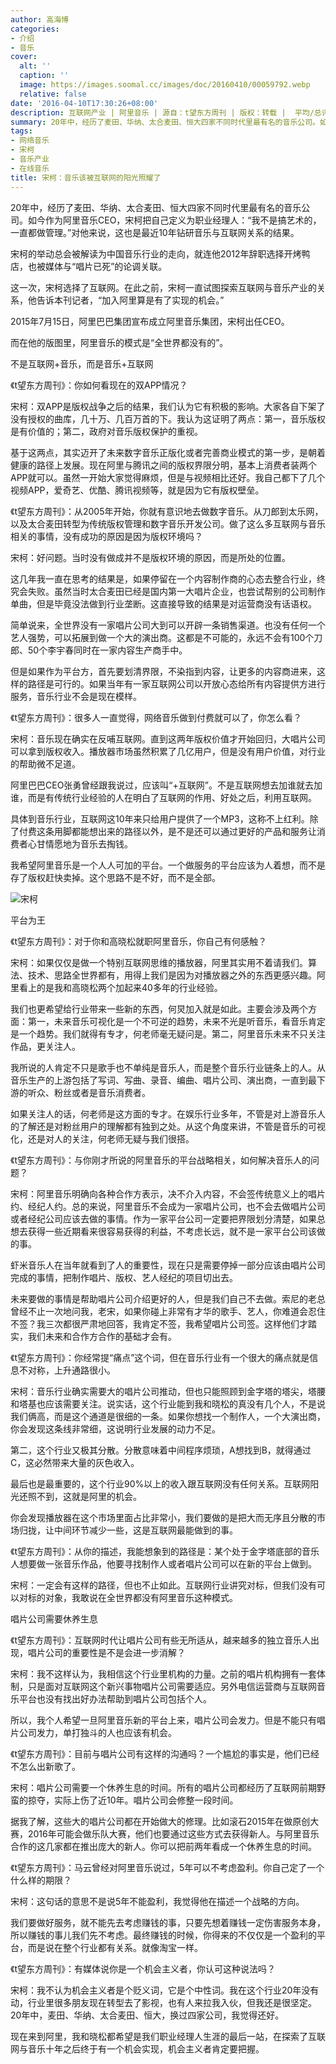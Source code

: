 ```yaml
---
author: 高海博
categories:
- 介绍
- 音乐
cover:
  alt: ''
  caption: ''
  image: https://images.soomal.cc/images/doc/20160410/00059792.webp
  relative: false
date: '2016-04-10T17:30:26+08:00'
description: 互联网产业 | 阿里音乐 | 源自：t望东方周刊 | 版权：转载 |  平均/总评分：10.00/20
summary: 20年中，经历了麦田、华纳、太合麦田、恒大四家不同时代里最有名的音乐公司。如今作为阿里音乐CEO，宋柯把自己定义为职业经理人：“我不是搞艺术的，一直都做管理。”对他来说，这也是最近10年钻研音乐与互联网关系的结果……
tags:
- 网络音乐
- 宋柯
- 音乐产业
- 在线音乐
title: 宋柯：音乐该被互联网的阳光照耀了
---
```


20年中，经历了麦田、华纳、太合麦田、恒大四家不同时代里最有名的音乐公司。如今作为阿里音乐CEO，宋柯把自己定义为职业经理人：“我不是搞艺术的，一直都做管理。”对他来说，这也是最近10年钻研音乐与互联网关系的结果。

宋柯的举动总会被解读为中国音乐行业的走向，就连他2012年辞职选择开烤鸭店，也被媒体与“唱片已死”的论调关联。

这一次，宋柯选择了互联网。在此之前，宋柯一直试图探索互联网与音乐产业的关系，他告诉本刊记者，“加入阿里算是有了实现的机会。”

2015年7月15日，阿里巴巴集团宣布成立阿里音乐集团，宋柯出任CEO。

而在他的版图里，阿里音乐的模式是“全世界都没有的”。

不是互联网+音乐，而是音乐+互联网

《t望东方周刊》：你如何看现在的双APP情况？

宋柯：双APP是版权战争之后的结果，我们认为它有积极的影响。大家各自下架了没有授权的曲库，几十万、几百万首的下。我认为这证明了两点：第一，音乐版权是有价值的；第二，政府对音乐版权保护的重视。

基于这两点，其实迈开了未来数字音乐正版化或者完善商业模式的第一步，是朝着健康的路径上发展。现在阿里与腾讯之间的版权界限分明，基本上消费者装两个APP就可以。虽然一开始大家觉得麻烦，但是与视频相比还好。我自己都下了几个视频APP，爱奇艺、优酷、腾讯视频等，就是因为它有版权壁垒。

《t望东方周刊》：从2005年开始，你就有意识地去做数字音乐。从刀郎到太乐网，以及太合麦田转型为传统版权管理和数字音乐开发公司。做了这么多互联网与音乐相关的事情，没有成功的原因是因为版权环境吗？

宋柯：好问题。当时没有做成并不是版权环境的原因，而是所处的位置。

这几年我一直在思考的结果是，如果停留在一个内容制作商的心态去整合行业，终究会失败。虽然当时太合麦田已经是国内第一大唱片企业，也尝试帮别的公司制作单曲，但是毕竟没法做到行业垄断。这直接导致的结果是对运营商没有话语权。

简单说来，全世界没有一家唱片公司大到可以开辟一条销售渠道。也没有任何一个艺人强势，可以拓展到做一个大的演出商。这都是不可能的，永远不会有100个刀郎、50个李宇春同时在一家内容生产商手中。

但是如果作为平台方，首先要划清界限，不染指到内容，让更多的内容商进来，这样的路径是可行的。如果当年有一家互联网公司以开放心态给所有内容提供方进行服务，音乐行业不会是现在模样。

《t望东方周刊》：很多人一直觉得，网络音乐做到付费就可以了，你怎么看？

宋柯：音乐现在确实在反哺互联网。直到这两年版权价值才开始回归，大唱片公司可以拿到版权收入。播放器市场虽然积累了几亿用户，但是没有用户价值，对行业的帮助微不足道。

阿里巴巴CEO张勇曾经跟我说过，应该叫“+互联网”。不是互联网想去加谁就去加谁，而是有传统行业经验的人在明白了互联网的作用、好处之后，利用互联网。

具体到音乐行业，互联网这10年来只给用户提供了一个MP3，这称不上红利。除了付费这条用脚都能想出来的路径以外，是不是还可以通过更好的产品和服务让消费者心甘情愿地为音乐去掏钱。

我希望阿里音乐是一个人人可加的平台。一个做服务的平台应该为人着想，而不是存了版权赶快卖掉。这个思路不是不好，而不是全部。

![宋柯](https://images.soomal.cc/images/doc/20160410/00059792.webp)





平台为王

《t望东方周刊》：对于你和高晓松就职阿里音乐，你自己有何感触？

宋柯：如果仅仅是做一个特别互联网思维的播放器，阿里其实用不着请我们。算法、技术、思路全世界都有，用得上我们是因为对播放器之外的东西更感兴趣。阿里看上的是我和高晓松两个加起来40多年的行业经验。

我们也更希望给行业带来一些新的东西，何炅加入就是如此。主要会涉及两个方面：第一，未来音乐可视化是一个不可逆的趋势，未来不光是听音乐，看音乐肯定是一个趋势。我们就得有专才，何老师毫无疑问是。第二，阿里音乐未来不只关注作品，更关注人。

我所说的人肯定不只是歌手也不单纯是音乐人，而是整个音乐行业链条上的人。从音乐生产的上游包括了写词、写曲、录音、编曲、唱片公司、演出商，一直到最下游的听众、粉丝或者是音乐消费者。

如果关注人的话，何老师是这方面的专才。在娱乐行业多年，不管是对上游音乐人的了解还是对粉丝用户的理解都有独到之处。从这个角度来讲，不管是音乐的可视化，还是对人的关注，何老师无疑与我们很搭。

《t望东方周刊》：与你刚才所说的阿里音乐的平台战略相关，如何解决音乐人的问题？

宋柯：阿里音乐明确向各种合作方表示，决不介入内容，不会签传统意义上的唱片约、经纪人约。总的来说，阿里音乐不会成为一家唱片公司，也不会去做唱片公司或者经纪公司应该去做的事情。作为一家平台公司一定要把界限划分清楚，如果总想去获得一些近期看来很容易获得的利益，不考虑长远，就不是一家平台公司该做的事。

虾米音乐人在当年就看到了人的重要性，现在只是需要停掉一部分应该由唱片公司完成的事情，把制作唱片、版权、艺人经纪的项目切出去。

未来要做的事情是帮助唱片公司介绍更好的人，但是我们自己不去做。索尼的老总曾经不止一次地问我，老宋，如果你碰上非常有才华的歌手、艺人，你难道会忍住不签？我三次都很严肃地回答，我肯定不签，我希望唱片公司签。这样他们才踏实，我们未来和合作方合作的基础才会有。

《t望东方周刊》：你经常提“痛点”这个词，但在音乐行业有一个很大的痛点就是信息不对称，上升通路很小。

宋柯：音乐行业确实需要大的唱片公司推动，但也只能照顾到金字塔的塔尖，塔腰和塔基也应该需要关注。说实话，这个行业能到我和晓松的真没有几个人，不是说我们俩高，而是这个通道是很细的一条。如果你想找一个制作人，一个大演出商，你会发现这条线非常细，这说明行业发展的动力不足。

第二，这个行业又极其分散。分散意味着中间程序烦琐，A想找到B，就得通过C，这必然带来大量的灰色收入。

最后也是最重要的，这个行业90%以上的收入跟互联网没有任何关系。互联网阳光还照不到，这就是阿里的机会。

你会发现播放器在这个市场里面占比非常小，我们要做的是把大而无序且分散的市场归拢，让中间环节减少一些，这是互联网最能做到的事。

《t望东方周刊》：从你的描述，我能想象到的路径是：某个处于金字塔底部的音乐人想要做一张音乐作品，他要寻找制作人或者唱片公司可以在新的平台上做到。

宋柯：一定会有这样的路径，但也不止如此。互联网行业讲究对标，但我们没有可以对标的对象，我敢说在全世界都没有阿里音乐这种模式。

唱片公司需要休养生息

《t望东方周刊》：互联网时代让唱片公司有些无所适从，越来越多的独立音乐人出现，唱片公司的重要性是不是会进一步消解？

宋柯：我不这样认为，我相信这个行业里机构的力量。之前的唱片机构拥有一套体制，只是面对互联网这个新兴事物唱片公司需要适应。另外电信运营商与互联网音乐平台也没有找出好办法帮助到唱片公司包括个人。

所以，我个人希望一旦阿里音乐新的平台上来，唱片公司会发力。但是不能只有唱片公司发力，单打独斗的人也应该有机会。

《t望东方周刊》：目前与唱片公司有这样的沟通吗？一个尴尬的事实是，他们已经不怎么出新歌了。

宋柯：唱片公司需要一个休养生息的时间。所有的唱片公司都经历了互联网前期野蛮的掠夺，实际上伤了近10年。唱片公司会修整一段时间。

据我了解，这些大的唱片公司都在开始做大的修理。比如滚石2015年在做原创大赛，2016年可能会做乐队大赛，他们也要通过这些方式去获得新人。与阿里音乐合作的这几家都在推出庞大的新人。你可以把前两年看成一个休养生息的时间。

《t望东方周刊》：马云曾经对阿里音乐说过，5年可以不考虑盈利。你自己定了一个什么样的期限？

宋柯：这句话的意思不是说5年不能盈利，我觉得他在描述一个战略的方向。

我们要做好服务，就不能先去考虑赚钱的事，只要先想着赚钱一定伤害服务本身，所以赚钱的事儿我们先不考虑。最终赚钱的时候，你得来的不仅仅是一个盈利的平台，而是说在整个行业都有关系。就像淘宝一样。

《t望东方周刊》：有媒体说你是一个机会主义者，你认可这种说法吗？

宋柯：我不认为机会主义者是个贬义词，它是个中性词。我在这个行业20年没有动，行业里很多朋友现在转型去了影视，也有人来拉我入伙，但我还是很坚定。20年中，麦田、华纳、太合麦田、恒大，换过四家公司，我觉得还好。

现在来到阿里，我和晓松都希望是我们职业经理人生涯的最后一站，在探索了互联网与音乐十年之后终于有一个机会实现，机会主义者肯定要把握。